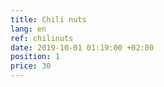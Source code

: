 ```yaml
---
title: Chili nuts
lang: en
ref: chilinuts
date: 2019-10-01 01:19:00 +02:00
position: 1
price: 30
---
```

